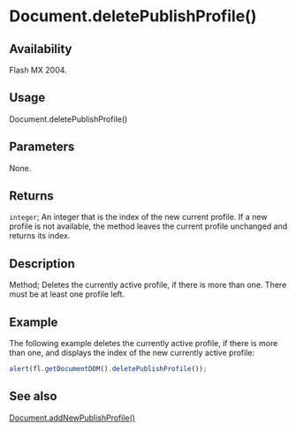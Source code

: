 # Document.deletePublishProfile()

## Availability

Flash MX 2004.

## Usage

Document.deletePublishProfile()

## Parameters

None.

## Returns

`integer`; An integer that is the index of the new current profile. If a new profile is not available, the method leaves the current profile unchanged and returns its index.

## Description

Method; Deletes the currently active profile, if there is more than one. There must be at least one profile left.

## Example

The following example deletes the currently active profile, if there is more than one, and displays the index of the new currently active profile:

```javascript
alert(fl.getDocumentDOM().deletePublishProfile());
```

## See also

[Document.addNewPublishProfile()](../Document_object/Document9.md)
